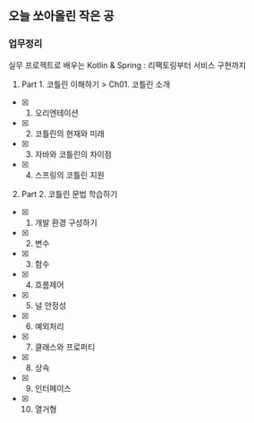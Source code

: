 ## 오늘 쏘아올린 작은 공

### 업무정리
실무 프로젝트로 배우는 Kotlin & Spring : 리팩토링부터 서비스 구현까지
1. Part 1. 코틀린 이해하기 > Ch01. 코틀린 소개
- [x] 01. 오리엔테이션
- [x] 02. 코틀린의 현재와 미래
- [x] 03. 자바와 코틀린의 차이점
- [x] 04. 스프링의 코틀린 지원
2. Part 2. 코틀린 문법 학습하기
- [x] 01. 개발 환경 구성하기
- [x] 02. 변수
- [x] 03. 함수
- [x] 04. 흐름제어
- [x] 05. 널 안정성
- [x] 06. 예외처리
- [x] 07. 클래스와 프로퍼티
- [x] 08. 상속
- [x] 09. 인터페이스
- [x] 10. 열거형